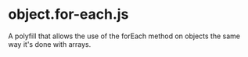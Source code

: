 # object.for-each.js
A polyfill that allows the use of the forEach method on objects the same way it's done with arrays.
